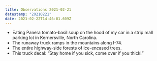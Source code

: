 ```yaml
---
title: Observations 2021-02-21
datestamp: "20210221"
date: 2021-02-22T14:46:01.609Z
---
```

- Eating Panera tomato-basil soup on the hood of my car in a strip mall parking lot in Kernersville, North Carolina.
- The runaway truck ramps in the mountains along I-74.
- The entire highway-side forests of ice-encased trees.
- This truck decal: “Stay home if you sick, come over if you thick!”